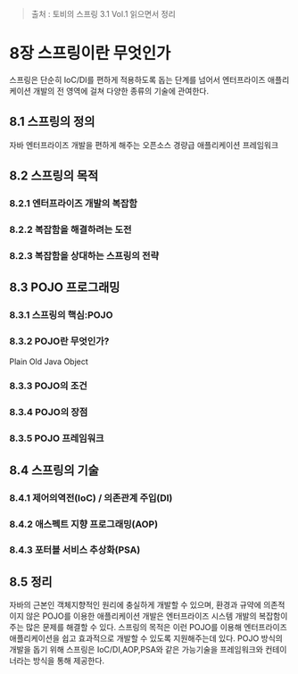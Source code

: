 > 출처 : 토비의 스프링 3.1 Vol.1 읽으면서 정리

# 8장 스프링이란 무엇인가
스프링은 단순히 IoC/DI를 편하게 적용하도록 돕는 단계를 넘어서 엔터프라이즈
애플리케이션 개발의 전 영역에 걸쳐 다양한 종류의 기술에 관여한다.

## 8.1 스프링의 정의
자바 엔터프라이즈 개발을 편하게 해주는 오픈소스 경량급 애플리케이션 프레임워크

## 8.2 스프링의 목적
### 8.2.1 엔터프라이즈 개발의 복잡함
### 8.2.2 복잡함을 해결하려는 도전
### 8.2.3 복잡함을 상대하는 스프링의 전략

## 8.3 POJO 프로그래밍
### 8.3.1 스프링의 핵심:POJO
### 8.3.2 POJO란 무엇인가?
Plain Old Java Object

### 8.3.3 POJO의 조건
### 8.3.4 POJO의 장점
### 8.3.5 POJO 프레임워크

## 8.4 스프링의 기술
### 8.4.1 제어의역전(IoC) / 의존관계 주입(DI)
### 8.4.2 애스펙트 지향 프로그래밍(AOP)
### 8.4.3 포터블 서비스 추상화(PSA)

## 8.5 정리
자바의 근본인 객체지향적인 원리에 충실하게 개발할 수 있으며, 
환경과 규약에 의존적이지 않은 POJO를 이용한 애플리케이션 개발은 
엔터프라이즈 시스템 개발의 복잡함이 주는 많은 문제를 해결할 수 있다.
스프링의 목적은 이런 POJO를 이용해 엔터프라이즈 애플리케이션을 쉽고 효과적으로 개발할 수 있도록 지원해주는데 있다.
POJO 방식의 개발을 돕기 위해 스프링은 IoC/DI,AOP,PSA와 같은 가능기술을 프레임워크와 컨테이너라는 방식을 통해 제공한다.

